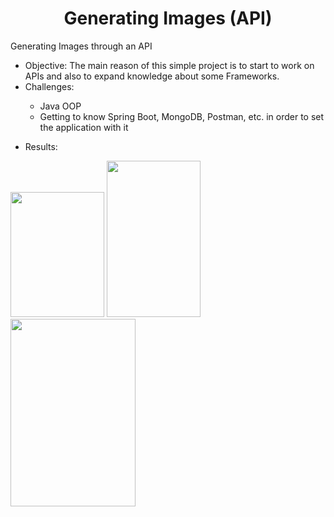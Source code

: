 <h1 align="center"> Generating Images (API) </h1>
Generating Images through an API

  <ul>
      <li>Objective: The main reason of this simple project is to start to work on APIs and also to expand knowledge about some Frameworks.</li>
        <li>Challenges:</li>
        <ul>
          <li>Java OOP</li>
          <li>Getting to know Spring Boot, MongoDB, Postman, etc. in order to set the application with it</li>
        </ul>
  </ul>

* Results:

<p float ="left">
  <img src="https://user-images.githubusercontent.com/117950222/229648524-8c442e8b-ddf2-48eb-ad43-b58d822836c0.png" width="150" height="200">
  <img src="https://user-images.githubusercontent.com/117950222/229649363-fdc39340-fe60-4776-8d90-064b9794c4db.png" width="150" height="250">
  <img src="https://user-images.githubusercontent.com/117950222/229651116-2a2b988b-7022-49ec-beb5-a6fce11e2b06.png" width="200" height="300">
</p>                                                                                                                                            
